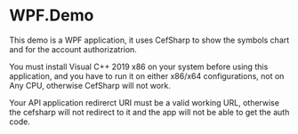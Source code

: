 # WPF.Demo

This demo is a WPF application, it uses CefSharp to show the symbols chart and for the account authorizatrion.

You must install Visual C++ 2019 x86 on your system before using this application, and you have to run it on either x86/x64 configurations, not on Any CPU, otherwise CefSharp will not work.

Your API application redirerct URI must be a valid working URL, otherwise the cefsharp will not redirect to it and the app will not be able to get the auth code.
